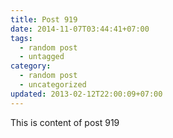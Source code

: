```yaml
---
title: Post 919
date: 2014-11-07T03:44:41+07:00
tags:
  - random post
  - untagged
category:
  - random post
  - uncategorized
updated: 2013-02-12T22:00:09+07:00
---
```

This is content of post 919